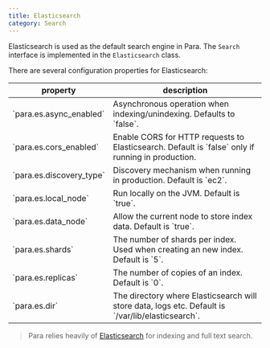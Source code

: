 ```yaml
---
title: Elasticsearch
category: Search
---
```


Elasticsearch is used as the default search engine in Para. The `Search` interface is implemented in the `Elasticsearch`
class.

There are several configuration properties for Elasticsearch:

<table class="table table-striped">
	<thead>
		<tr>
			<th>property</th>
			<th>description</th>
		</tr>
	</thead>
	<tbody>
		<tr><td>`para.es.async_enabled`</td><td> Asynchronous operation when indexing/unindexing. Defaults to `false`.</td></tr>
		<tr><td>`para.es.cors_enabled`</td><td> Enable CORS for HTTP requests to Elasticsearch. Default is `false` only if running in production.</td></tr>
		<tr><td>`para.es.discovery_type`</td><td> Discovery mechanism when running in production. Default is `ec2`.</td></tr>
		<tr><td>`para.es.local_node`</td><td> Run locally on the JVM. Default is `true`.</td></tr>
		<tr><td>`para.es.data_node`</td><td> Allow the current node to store index data. Default is `true`.</td></tr>
		<tr><td>`para.es.shards`</td><td> The number of shards per index. Used when creating an new index. Default is `5`.</td></tr>
		<tr><td>`para.es.replicas`</td><td> The number of copies of an index. Default is `0`.</td></tr>
		<tr><td>`para.es.dir`</td><td> The directory where Elasticsearch will store data, logs etc. Default is `/var/lib/elasticsearch`.</td></tr>
	</tbody>
</table>

> Para relies heavily of [Elasticsearch](http://www.elasticsearch.org/guide) for indexing and full text search.
